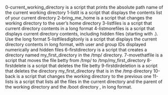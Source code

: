 0-current_working_directory is a script that prints the absolute path name of the current working directory
1-listit is a script that displays the contents list of your current directory
2-bring_me_home is a script that changes the working directory to the user’s home directory
3-listfiles is a script that current directory contents in a long format
4-listmorefiles is a script that displays current directory contents, including hidden files (starting with .). Use the long format
5-listfilesdigitonly is a script that displays the current directory contents in long format, with user and group IDs displayed numerically and hidden files
6-firstdirectory is a script that creates a directory named my_first_directory in the /tmp/ directory.
7-movethatfile is a script that moves the file betty from /tmp/ to /tmp/my_first_directory
8-firstdelete is a script that deletes the file betty
9-firstdirdeletion is a script that deletes the directory my_first_directory that is in the /tmp directory
10-back is a script that changes the working directory to the previous one
11-lists is a script that lists all the files in the current directory and the parent of the working directory and the /boot directory , in long format.
